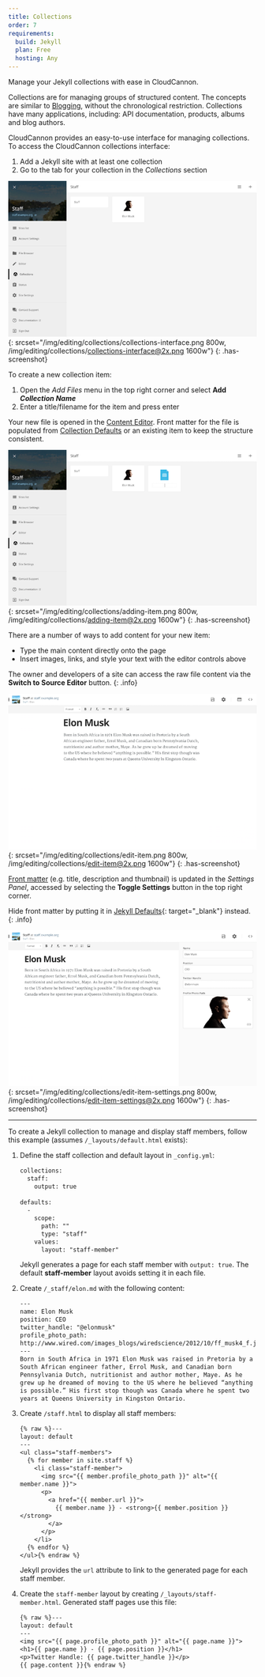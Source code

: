 ```yaml
---
title: Collections
order: 7
requirements:
  build: Jekyll
  plan: Free
  hosting: Any
---
```


Manage your Jekyll collections with ease in CloudCannon.

Collections are for managing groups of structured content. The concepts are similar to [Blogging](/editing/blogging/), without the chronological restriction. Collections have many applications, including: API documentation, products, albums and blog authors.

CloudCannon provides an easy-to-use interface for managing collections. To access the CloudCannon collections interface:

1. Add a Jekyll site with at least one collection
2. Go to the tab for your collection in the *Collections* section

![Empty collections interface](/img/editing/collections/collections-interface.png){: srcset="/img/editing/collections/collections-interface.png 800w, /img/editing/collections/collections-interface@2x.png 1600w"}
{: .has-screenshot}



To create a new collection item:

1. Open the *Add Files* menu in the top right corner and select **Add *Collection Name***
2. Enter a title/filename for the item and press enter

Your new file is opened in the [Content Editor](/editing/content-editor/). Front matter for the file is populated from [Collection Defaults](/editing/collection-defaults/) or an existing item to keep the structure consistent.

![Creating a new collection item](/img/editing/collections/adding-item.png){: srcset="/img/editing/collections/adding-item.png 800w, /img/editing/collections/adding-item@2x.png 1600w"}
{: .has-screenshot}



There are a number of ways to add content for your new item:

* Type the main content directly onto the page
* Insert images, links, and style your text with the editor controls above

The owner and developers of a site can access the raw file content via the **Switch to Source Editor** button.
{: .info}

![Editing item](/img/editing/collections/edit-item.png){: srcset="/img/editing/collections/edit-item.png 800w, /img/editing/collections/edit-item@2x.png 1600w"}
{: .has-screenshot}

[Front matter](/editing/front-matter/) (e.g. title, description and thumbnail) is updated in the *Settings Panel*, accessed by selecting the **Toggle Settings** button in the top right corner.

Hide front matter by putting it in [Jekyll Defaults](http://jekyllrb.com/docs/configuration/#front-matter-defaults){: target="_blank"} instead.
{: .info}

![Editing item with Settings Panel open](/img/editing/collections/edit-item-settings.png){: srcset="/img/editing/collections/edit-item-settings.png 800w, /img/editing/collections/edit-item-settings@2x.png 1600w"}
{: .has-screenshot}



---

To create a Jekyll collection to manage and display staff members, follow this example (assumes `/_layouts/default.html` exists):

1.  Define the staff collection and default layout in `_config.yml`:

    ~~~
    collections:
      staff:
        output: true

    defaults:
      -
        scope:
          path: ""
          type: "staff"
        values:
          layout: "staff-member"
    ~~~

    Jekyll generates a page for each staff member with `output: true`. The default **staff-member** layout avoids setting it in each file.

2.  Create `/_staff/elon.md` with the following content:

    ~~~
    ---
    name: Elon Musk
    position: CEO
    twitter_handle: "@elonmusk"
    profile_photo_path: http://www.wired.com/images_blogs/wiredscience/2012/10/ff_musk4_f.jpg
    ---
    Born in South Africa in 1971 Elon Musk was raised in Pretoria by a South African engineer father, Errol Musk, and Canadian born Pennsylvania Dutch, nutritionist and author mother, Maye. As he grew up he dreamed of moving to the US where he believed “anything is possible.” His first stop though was Canada where he spent two years at Queens University in Kingston Ontario.
    ~~~

3.  Create `/staff.html` to display all staff members:

    ~~~
    {% raw %}---
    layout: default
    ---
    <ul class="staff-members">
      {% for member in site.staff %}
        <li class="staff-member">
          <img src="{{ member.profile_photo_path }}" alt="{{ member.name }}">
          <p>
            <a href="{{ member.url }}">
              {{ member.name }} - <strong>{{ member.position }}</strong>
            </a>
          </p>
        </li>
      {% endfor %}
    </ul>{% endraw %}
    ~~~

    Jekyll provides the `url` attribute to link to the generated page for each staff member.

4.  Create the `staff-member` layout by creating `/_layouts/staff-member.html`. Generated staff pages use this file:

    ~~~
    {% raw %}---
    layout: default
    ---
    <img src="{{ page.profile_photo_path }}" alt="{{ page.name }}">
    <h1>{{ page.name }} - {{ page.position }}</h1>
    <p>Twitter Handle: {{ page.twitter_handle }}</p>
    {{ page.content }}{% endraw %}
    ~~~
